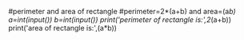 #perimeter and area of rectangle
#perimeter=2*(a+b) and area=(a*b)
a=int(input())
b=int(input())
print('perimeter of rectangle is:',2*(a+b))
print('area of rectangle is:',(a*b))

